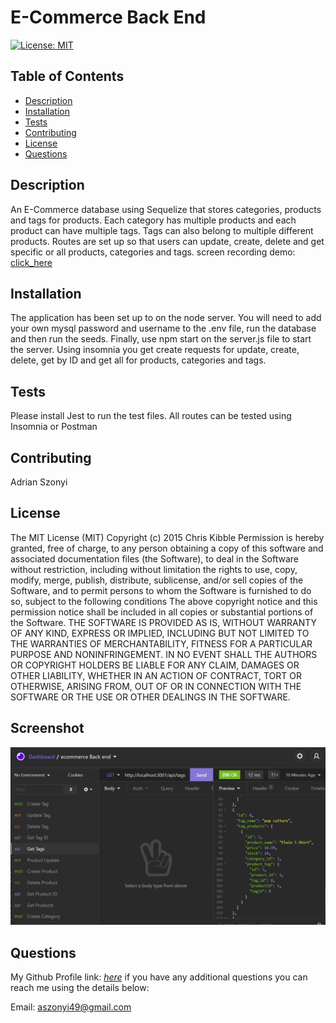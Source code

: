 # E-Commerce Back End


[![License: MIT](https://img.shields.io/badge/License-MIT-yellow.svg)](https://opensource.org/licenses/MIT)


## Table of Contents

- [Description](#Description)
- [Installation](#Installation)
- [Tests](#Tests)
- [Contributing](#Contributing)
- [License](#License)
- [Questions](#Questions)

## Description

An E-Commerce database using Sequelize that stores categories, products and tags for products. Each category has multiple products and each product can have multiple tags. Tags can also belong to multiple different products. Routes are set up so that users can update, create, delete and get specific or all products, categories and tags.
screen recording demo: [click_here]()

## Installation

The application has been set up to on the node server. You will need to add your own mysql password and username to the .env file, run the database and then run the seeds. Finally, use npm start on the server.js file to start the server. Using insomnia you get create requests for update, create, delete, get by ID and get all for products, categories and tags.

## Tests

Please install Jest to run the test files. All routes can be tested using Insomnia or Postman

## Contributing

Adrian Szonyi

## License

The MIT License (MIT) Copyright (c) 2015 Chris Kibble Permission is hereby granted, free of charge, to any person obtaining a copy of this software and associated documentation files (the Software), to deal in the Software without restriction, including without limitation the rights to use, copy, modify, merge, publish, distribute, sublicense, and/or sell copies of the Software, and to permit persons to whom the Software is furnished to do so, subject to the following conditions The above copyright notice and this permission notice shall be included in all copies or substantial portions of the Software. THE SOFTWARE IS PROVIDED AS IS, WITHOUT WARRANTY OF ANY KIND, EXPRESS OR IMPLIED, INCLUDING BUT NOT LIMITED TO THE WARRANTIES OF MERCHANTABILITY, FITNESS FOR A PARTICULAR PURPOSE AND NONINFRINGEMENT. IN NO EVENT SHALL THE AUTHORS OR COPYRIGHT HOLDERS BE LIABLE FOR ANY CLAIM, DAMAGES OR OTHER LIABILITY, WHETHER IN AN ACTION OF CONTRACT, TORT OR OTHERWISE, ARISING FROM, OUT OF OR IN CONNECTION WITH THE SOFTWARE OR THE USE OR OTHER DEALINGS IN THE SOFTWARE.


## Screenshot

![Desktop Screenshot](Capture.PNG)

## Questions

My Github Profile link: [_here_](https://github.com/Adrian-szonyi)
if you have any additional questions you can reach me using the details below:

Email: aszonyi49@gmail.com